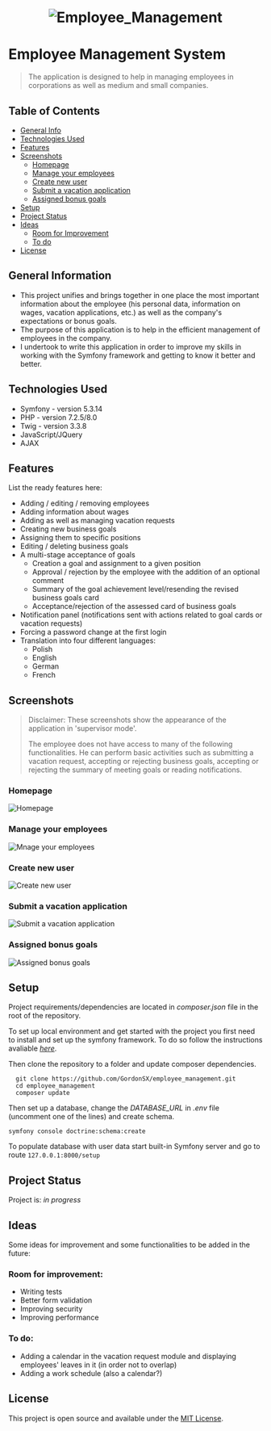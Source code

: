<h1 align="center">
  <br>
    <img src="./public/img/Employee_Management.png" alt="Employee_Management">
  <br>
</h1>

# Employee Management System
> The application is designed to help in managing employees in corporations as well as medium and small companies.
<!--  Live demo [_here_](https://first-app-mayby.herokuapp.com/login). --> <!-- If you have the project hosted somewhere, include the link here. -->

## Table of Contents
* [General Info](#general-information)
* [Technologies Used](#technologies-used)
* [Features](#features)
* [Screenshots](#screenshots)
  * [Homepage](#homepage)
  * [Manage your employees](#manage-your-employees)
  * [Create new user](#create-new-user)
  * [Submit a vacation application](#submit-a-vacation-application)
  * [Assigned bonus goals](#assigned-bonus-goals)
* [Setup](#setup)
* [Project Status](#project-status)
* [Ideas](#ideas)
  * [Room for Improvement](#room-for-improvement)
  * [To do](#to-do)
* [License](#license) 


## General Information
- This project unifies and brings together in one place the most important information about the employee (his personal data, information on wages, vacation applications, etc.) as well as the company's expectations or bonus goals.
- The purpose of this application is to help in the efficient management of employees in the company.
- I undertook to write this application in order to improve my skills in working with the Symfony framework and getting to know it better and better.


## Technologies Used
- Symfony - version 5.3.14
- PHP - version 7.2.5/8.0
- Twig - version 3.3.8
- JavaScript/JQuery
- AJAX


## Features
List the ready features here:
- Adding / editing / removing employees
- Adding information about wages
- Adding as well as managing vacation requests
- Creating new business goals
- Assigning them to specific positions
- Editing / deleting business goals
- A multi-stage acceptance of goals
  - Creation a goal and assignment to a given position
  - Approval / rejection by the employee with the addition of an optional comment
  - Summary of the goal achievement level/resending the revised business goals card
  - Acceptance/rejection of the assessed card of business goals
- Notification panel (notifications sent with actions related to goal cards or vacation requests)
- Forcing a password change at the first login
- Translation into four different languages:
  - Polish
  - English
  - German
  - French

## Screenshots
>Disclaimer: These screenshots show the appearance of the application in 'supervisor mode'. 
> 
>The employee does not have access to many of the following functionalities. He can perform basic activities such as submitting a vacation request, accepting or rejecting business goals, accepting or rejecting the summary of meeting goals or reading notifications.
### Homepage

![Homepage](./public/img/preview_en.jpg) 

### Manage your employees
![Mnage your employees](./public/img/preview2_en.jpg ) 

### Create new user
![Create new user](./public/img/preview3_en.jpg )

### Submit a vacation application
![Submit a vacation application](./public/img/preview4_en.jpg )

### Assigned bonus goals
![Assigned bonus goals](./public/img/preview5_en.jpg )

## Setup
Project requirements/dependencies are located in _composer.json_ file in the root of the repository.

To set up local environment and get started with the project you first need to install and set up the symfony framework.
To do so follow the instructions avaliable [_here_](https://symfony.com/doc/5.4/setup.html#technical-requirements).

Then clone the repository to a folder and update composer dependencies.

```
  git clone https://github.com/GordonSX/employee_management.git
  cd employee_management
  composer update
```

Then set up a database, change the _DATABASE_URL_ in _.env_ file (uncomment one of the lines) and create schema.  
```
symfony console doctrine:schema:create
```

To populate database with user data start built-in Symfony server and go to route `127.0.0.1:8000/setup`

## Project Status
Project is: _in progress_ 

## Ideas
Some ideas for improvement and some functionalities to be added in the future:

### Room for improvement:
- Writing tests
- Better form validation
- Improving security
- Improving performance

### To do:
- Adding a calendar in the vacation request module and displaying employees' leaves in it (in order not to overlap)
- Adding a work schedule (also a calendar?)

## License
This project is open source and available under the [MIT License](License).